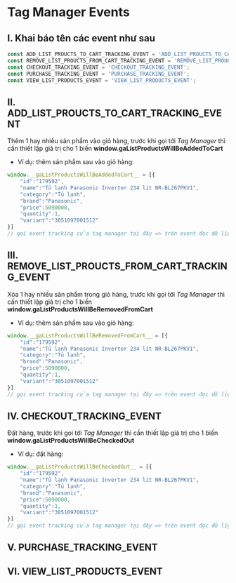# Tag Manager Events
## I. Khai báo tên các event như sau
```javascript
const ADD_LIST_PROUCTS_TO_CART_TRACKING_EVENT = 'ADD_LIST_PROUCTS_TO_CART_TRACKING_EVENT';
const REMOVE_LIST_PROUCTS_FROM_CART_TRACKING_EVENT = 'REMOVE_LIST_PROUCTS_FROM_CART_TRACKING_EVENT';
const CHECKOUT_TRACKING_EVENT = 'CHECKOUT_TRACKING_EVENT';
const PURCHASE_TRACKING_EVENT = 'PURCHASE_TRACKING_EVENT';
const VIEW_LIST_PRODUCTS_EVENT = 'VIEW_LIST_PRODUCTS_EVENT';
```
## II. ADD_LIST_PROUCTS_TO_CART_TRACKING_EVENT
Thêm 1 hay nhiều sản phẩm vào giỏ hàng, trước khi gọi tới *Tag Manager* thì cần thiết lập giá trị cho 1 biến **window.__gaListProductsWillBeAddedToCart__**
- Ví dụ: thêm sản phẩm sau vào giỏ hàng:
```javascript
window.__gaListProductsWillBeAddedToCart__ = [{
    "id":"179592",
    "name":"Tủ lạnh Panasonic Inverter 234 lít NR-BL267PKV1",
    "category":"Tủ lạnh",
    "brand":"Panasonic",
    "price":5090000,
    "quantity":1,
    "variant":"3051097001512"
}]
// gọi event tracking của tag manager tại đây => trên event đọc dữ liệu từ biến window.__gaListProductsWillBeAddedToCart__ và tiến hành tracking
```
## III. REMOVE_LIST_PROUCTS_FROM_CART_TRACKING_EVENT
Xóa 1 hay nhiều sản phẩm trong giỏ hàng, trước khi gọi tới *Tag Manager* thì cần thiết lập giá trị cho 1 biến **window.__gaListProductsWillBeRemovedFromCart__**
- Ví dụ: thêm sản phẩm sau vào giỏ hàng:
```javascript
window.__gaListProductsWillBeRemovedFromCart__ = [{
    "id":"179592",
    "name":"Tủ lạnh Panasonic Inverter 234 lít NR-BL267PKV1",
    "category":"Tủ lạnh",
    "brand":"Panasonic",
    "price":5090000,
    "quantity":1,
    "variant":"3051097001512"
}]
// gọi event tracking của tag manager tại đây => trên event đọc dữ liệu từ biến window.__gaListProductsWillBeRemovedFromCart__ và tiến hành tracking
```
## IV. CHECKOUT_TRACKING_EVENT
Đặt hàng, trước khi gọi tới *Tag Manager* thì cần thiết lập giá trị cho 1 biến **window.__gaListProductsWillBeCheckedOut__**
- Ví dụ: đặt hàng:
```javascript
window.__gaListProductsWillBeCheckedOut__ = [{
    "id":"179592",
    "name":"Tủ lạnh Panasonic Inverter 234 lít NR-BL267PKV1",
    "category":"Tủ lạnh",
    "brand":"Panasonic",
    "price":5090000,
    "quantity":1,
    "variant":"3051097001512"
}]
// gọi event tracking của tag manager tại đây => trên event đọc dữ liệu từ biến window.__gaListProductsWillBeCheckedOut__ và tiến hành tracking
```
## V. PURCHASE_TRACKING_EVENT
## VI. VIEW_LIST_PRODUCTS_EVENT
